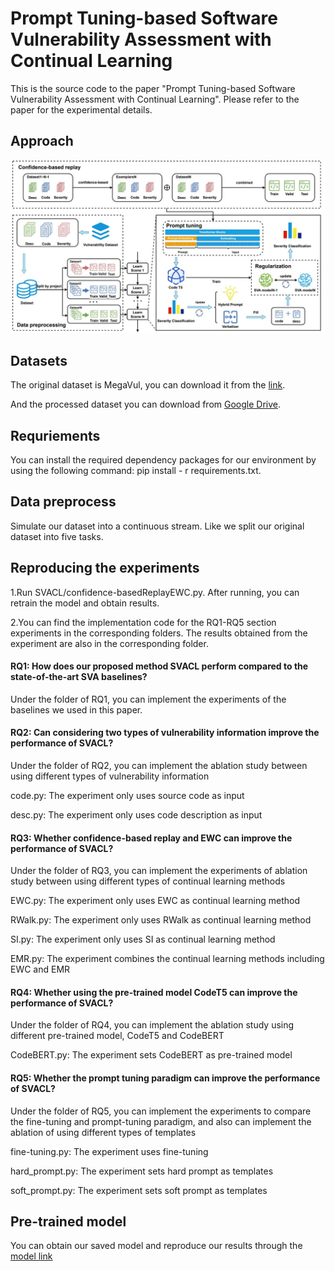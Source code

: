 # Prompt Tuning-based Software Vulnerability Assessment with Continual Learning

This is the source code to the paper "Prompt Tuning-based Software Vulnerability Assessment with Continual Learning". Please refer to the paper for the experimental details.

## Approach
<img src="figs/framework.jpg">

## Datasets
The original dataset is MegaVul, you can download it from the <a href="https://github.com/Icyrockton/MegaVul">link</a>.

And the processed dataset you can download from <a href="https://drive.google.com/drive/folders/1GuchdeFsGUKh8tvCles9kcjIcC-loD5v?usp=drive_link">Google Drive</a>.

## Requriements
You can install the required dependency packages for our environment by using the following command: pip install - r requirements.txt.

## Data preprocess
Simulate our dataset into a continuous stream. Like we split our original dataset into five tasks.

## Reproducing the experiments
1.Run SVACL/confidence-basedReplayEWC.py. After running, you can retrain the model and obtain results.

2.You can find the implementation code for the RQ1-RQ5 section experiments in the corresponding folders. The results obtained from the experiment are also in the corresponding folder.

#### RQ1: How does our proposed method SVACL perform compared to the state-of-the-art SVA baselines?
Under the folder of RQ1, you can implement the experiments of the baselines we used in this paper.

#### RQ2: Can considering two types of vulnerability information improve the performance of SVACL?
Under the folder of RQ2, you can implement the ablation study between using different types of vulnerability information

code.py: The experiment only uses source code as input

desc.py: The experiment only uses code description as input

#### RQ3: Whether confidence-based replay and EWC can improve the performance of SVACL?
Under the folder of RQ3, you can implement the experiments of ablation study between using different types of continual learning methods

EWC.py: The experiment only uses EWC as continual learning method

RWalk.py: The experiment only uses RWalk as continual learning method

SI.py: The experiment only uses SI as continual learning method

EMR.py: The experiment combines the continual learning methods including EWC and EMR

#### RQ4: Whether using the pre-trained model CodeT5 can improve the performance of SVACL?
Under the folder of RQ4, you can implement the ablation study using different pre-trained model, CodeT5 and CodeBERT

CodeBERT.py: The experiment sets CodeBERT as pre-trained model

#### RQ5: Whether the prompt tuning paradigm can improve the performance of SVACL?
Under the folder of RQ5, you can implement the experiments to compare the fine-tuning and prompt-tuning paradigm, and also can implement the ablation of using different types of templates

fine-tuning.py: The experiment uses fine-tuning

hard_prompt.py: The experiment sets hard prompt as templates

soft_prompt.py: The experiment sets soft prompt as templates

## Pre-trained model
You can obtain our saved model and reproduce our results through the <a href="https://drive.google.com/drive/folders/1GuchdeFsGUKh8tvCles9kcjIcC-loD5v">model link</a>
